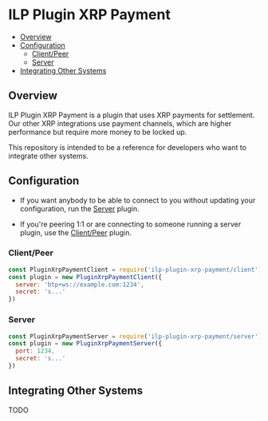 # ILP Plugin XRP Payment

- [Overview](#overview)
- [Configuration](#configuration)
  - [Client/Peer](#client-peer)
  - [Server](#server)
- [Integrating Other Systems](#integrating-other-systems)

## Overview

ILP Plugin XRP Payment is a plugin that uses XRP payments for settlement. Our
other XRP integrations use payment channels, which are higher performance but
require more money to be locked up.

This repository is intended to be a reference for developers who want to
integrate other systems.

## Configuration

- If you want anybody to be able to connect to you without updating your
  configuration, run the [Server](#server) plugin.

- If you're peering 1:1 or are connecting to someone running a server plugin,
  use the [Client/Peer](#client-peer) plugin.

### Client/Peer

```js
const PluginXrpPaymentClient = require('ilp-plugin-xrp-payment/client')
const plugin = new PluginXrpPaymentClient({
  server: 'btp+ws://example.com:1234',
  secret: 's...'
})
```

### Server

```js
const PluginXrpPaymentServer = require('ilp-plugin-xrp-payment/server')
const plugin = new PluginXrpPaymentServer({
  port: 1234,
  secret: 's...'
})
```

## Integrating Other Systems

TODO
